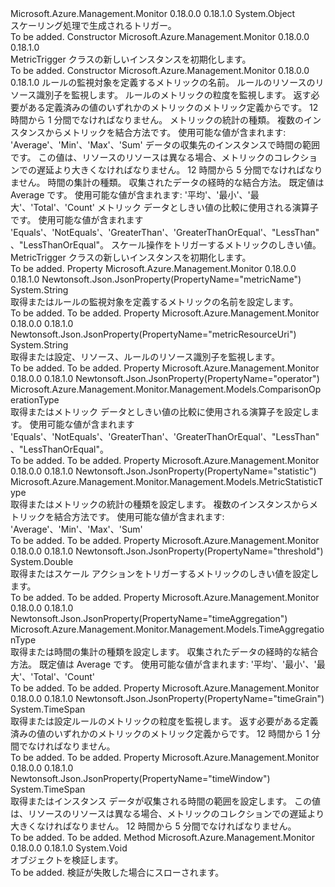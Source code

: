 <Type Name="MetricTrigger" FullName="Microsoft.Azure.Management.Monitor.Management.Models.MetricTrigger">
  <TypeSignature Language="C#" Value="public class MetricTrigger" />
  <TypeSignature Language="ILAsm" Value=".class public auto ansi beforefieldinit MetricTrigger extends System.Object" />
  <TypeSignature Language="DocId" Value="T:Microsoft.Azure.Management.Monitor.Management.Models.MetricTrigger" />
  <TypeSignature Language="VB.NET" Value="Public Class MetricTrigger" />
  <TypeSignature Language="F#" Value="type MetricTrigger = class" />
  <AssemblyInfo>
    <AssemblyName>Microsoft.Azure.Management.Monitor</AssemblyName>
    <AssemblyVersion>0.18.0.0</AssemblyVersion>
    <AssemblyVersion>0.18.1.0</AssemblyVersion>
  </AssemblyInfo>
  <Base>
    <BaseTypeName>System.Object</BaseTypeName>
  </Base>
  <Interfaces />
  <Docs>
    <summary>
            スケーリング処理で生成されるトリガー。
            </summary>
    <remarks>To be added.</remarks>
  </Docs>
  <Members>
    <Member MemberName=".ctor">
      <MemberSignature Language="C#" Value="public MetricTrigger ();" />
      <MemberSignature Language="ILAsm" Value=".method public hidebysig specialname rtspecialname instance void .ctor() cil managed" />
      <MemberSignature Language="DocId" Value="M:Microsoft.Azure.Management.Monitor.Management.Models.MetricTrigger.#ctor" />
      <MemberSignature Language="VB.NET" Value="Public Sub New ()" />
      <MemberType>Constructor</MemberType>
      <AssemblyInfo>
        <AssemblyName>Microsoft.Azure.Management.Monitor</AssemblyName>
        <AssemblyVersion>0.18.0.0</AssemblyVersion>
        <AssemblyVersion>0.18.1.0</AssemblyVersion>
      </AssemblyInfo>
      <Parameters />
      <Docs>
        <summary>
            MetricTrigger クラスの新しいインスタンスを初期化します。
            </summary>
        <remarks>To be added.</remarks>
      </Docs>
    </Member>
    <Member MemberName=".ctor">
      <MemberSignature Language="C#" Value="public MetricTrigger (string metricName, string metricResourceUri, TimeSpan timeGrain, Microsoft.Azure.Management.Monitor.Management.Models.MetricStatisticType statistic, TimeSpan timeWindow, Microsoft.Azure.Management.Monitor.Management.Models.TimeAggregationType timeAggregation, Microsoft.Azure.Management.Monitor.Management.Models.ComparisonOperationType operatorProperty, double threshold);" />
      <MemberSignature Language="ILAsm" Value=".method public hidebysig specialname rtspecialname instance void .ctor(string metricName, string metricResourceUri, valuetype System.TimeSpan timeGrain, valuetype Microsoft.Azure.Management.Monitor.Management.Models.MetricStatisticType statistic, valuetype System.TimeSpan timeWindow, valuetype Microsoft.Azure.Management.Monitor.Management.Models.TimeAggregationType timeAggregation, valuetype Microsoft.Azure.Management.Monitor.Management.Models.ComparisonOperationType operatorProperty, float64 threshold) cil managed" />
      <MemberSignature Language="DocId" Value="M:Microsoft.Azure.Management.Monitor.Management.Models.MetricTrigger.#ctor(System.String,System.String,System.TimeSpan,Microsoft.Azure.Management.Monitor.Management.Models.MetricStatisticType,System.TimeSpan,Microsoft.Azure.Management.Monitor.Management.Models.TimeAggregationType,Microsoft.Azure.Management.Monitor.Management.Models.ComparisonOperationType,System.Double)" />
      <MemberSignature Language="VB.NET" Value="Public Sub New (metricName As String, metricResourceUri As String, timeGrain As TimeSpan, statistic As MetricStatisticType, timeWindow As TimeSpan, timeAggregation As TimeAggregationType, operatorProperty As ComparisonOperationType, threshold As Double)" />
      <MemberSignature Language="F#" Value="new Microsoft.Azure.Management.Monitor.Management.Models.MetricTrigger : string * string * TimeSpan * Microsoft.Azure.Management.Monitor.Management.Models.MetricStatisticType * TimeSpan * Microsoft.Azure.Management.Monitor.Management.Models.TimeAggregationType * Microsoft.Azure.Management.Monitor.Management.Models.ComparisonOperationType * double -&gt; Microsoft.Azure.Management.Monitor.Management.Models.MetricTrigger" Usage="new Microsoft.Azure.Management.Monitor.Management.Models.MetricTrigger (metricName, metricResourceUri, timeGrain, statistic, timeWindow, timeAggregation, operatorProperty, threshold)" />
      <MemberType>Constructor</MemberType>
      <AssemblyInfo>
        <AssemblyName>Microsoft.Azure.Management.Monitor</AssemblyName>
        <AssemblyVersion>0.18.0.0</AssemblyVersion>
        <AssemblyVersion>0.18.1.0</AssemblyVersion>
      </AssemblyInfo>
      <Parameters>
        <Parameter Name="metricName" Type="System.String" />
        <Parameter Name="metricResourceUri" Type="System.String" />
        <Parameter Name="timeGrain" Type="System.TimeSpan" />
        <Parameter Name="statistic" Type="Microsoft.Azure.Management.Monitor.Management.Models.MetricStatisticType" />
        <Parameter Name="timeWindow" Type="System.TimeSpan" />
        <Parameter Name="timeAggregation" Type="Microsoft.Azure.Management.Monitor.Management.Models.TimeAggregationType" />
        <Parameter Name="operatorProperty" Type="Microsoft.Azure.Management.Monitor.Management.Models.ComparisonOperationType" />
        <Parameter Name="threshold" Type="System.Double" />
      </Parameters>
      <Docs>
        <param name="metricName">ルールの監視対象を定義するメトリックの名前。</param>
        <param name="metricResourceUri">ルールのリソースのリソース識別子を監視します。</param>
        <param name="timeGrain">ルールのメトリックの粒度を監視します。 返す必要がある定義済みの値のいずれかのメトリックのメトリック定義からです。 12 時間から 1 分間でなければなりません。</param>
        <param name="statistic">メトリックの統計の種類。 複数のインスタンスからメトリックを結合方法です。 使用可能な値が含まれます: 'Average'、'Min'、'Max'、'Sum'</param>
        <param name="timeWindow">データの収集先のインスタンスで時間の範囲です。 この値は、リソースのリソースは異なる場合、メトリックのコレクションでの遅延より大きくなければなりません。 12 時間から 5 分間でなければなりません。</param>
        <param name="timeAggregation">時間の集計の種類。 収集されたデータの経時的な結合方法。 既定値は Average です。 使用可能な値が含まれます: '平均'、'最小'、'最大'、'Total'、'Count'</param>
        <param name="operatorProperty">メトリック データとしきい値の比較に使用される演算子です。 使用可能な値が含まれます 'Equals'、'NotEquals'、'GreaterThan'、'GreaterThanOrEqual'、"LessThan"、"LessThanOrEqual"。</param>
        <param name="threshold">スケール操作をトリガーするメトリックのしきい値。</param>
        <summary>
            MetricTrigger クラスの新しいインスタンスを初期化します。
            </summary>
        <remarks>To be added.</remarks>
      </Docs>
    </Member>
    <Member MemberName="MetricName">
      <MemberSignature Language="C#" Value="public string MetricName { get; set; }" />
      <MemberSignature Language="ILAsm" Value=".property instance string MetricName" />
      <MemberSignature Language="DocId" Value="P:Microsoft.Azure.Management.Monitor.Management.Models.MetricTrigger.MetricName" />
      <MemberSignature Language="VB.NET" Value="Public Property MetricName As String" />
      <MemberSignature Language="F#" Value="member this.MetricName : string with get, set" Usage="Microsoft.Azure.Management.Monitor.Management.Models.MetricTrigger.MetricName" />
      <MemberType>Property</MemberType>
      <AssemblyInfo>
        <AssemblyName>Microsoft.Azure.Management.Monitor</AssemblyName>
        <AssemblyVersion>0.18.0.0</AssemblyVersion>
        <AssemblyVersion>0.18.1.0</AssemblyVersion>
      </AssemblyInfo>
      <Attributes>
        <Attribute>
          <AttributeName>Newtonsoft.Json.JsonProperty(PropertyName="metricName")</AttributeName>
        </Attribute>
      </Attributes>
      <ReturnValue>
        <ReturnType>System.String</ReturnType>
      </ReturnValue>
      <Docs>
        <summary>
            取得またはルールの監視対象を定義するメトリックの名前を設定します。
            </summary>
        <value>To be added.</value>
        <remarks>To be added.</remarks>
      </Docs>
    </Member>
    <Member MemberName="MetricResourceUri">
      <MemberSignature Language="C#" Value="public string MetricResourceUri { get; set; }" />
      <MemberSignature Language="ILAsm" Value=".property instance string MetricResourceUri" />
      <MemberSignature Language="DocId" Value="P:Microsoft.Azure.Management.Monitor.Management.Models.MetricTrigger.MetricResourceUri" />
      <MemberSignature Language="VB.NET" Value="Public Property MetricResourceUri As String" />
      <MemberSignature Language="F#" Value="member this.MetricResourceUri : string with get, set" Usage="Microsoft.Azure.Management.Monitor.Management.Models.MetricTrigger.MetricResourceUri" />
      <MemberType>Property</MemberType>
      <AssemblyInfo>
        <AssemblyName>Microsoft.Azure.Management.Monitor</AssemblyName>
        <AssemblyVersion>0.18.0.0</AssemblyVersion>
        <AssemblyVersion>0.18.1.0</AssemblyVersion>
      </AssemblyInfo>
      <Attributes>
        <Attribute>
          <AttributeName>Newtonsoft.Json.JsonProperty(PropertyName="metricResourceUri")</AttributeName>
        </Attribute>
      </Attributes>
      <ReturnValue>
        <ReturnType>System.String</ReturnType>
      </ReturnValue>
      <Docs>
        <summary>
            取得または設定、リソース、ルールのリソース識別子を監視します。
            </summary>
        <value>To be added.</value>
        <remarks>To be added.</remarks>
      </Docs>
    </Member>
    <Member MemberName="OperatorProperty">
      <MemberSignature Language="C#" Value="public Microsoft.Azure.Management.Monitor.Management.Models.ComparisonOperationType OperatorProperty { get; set; }" />
      <MemberSignature Language="ILAsm" Value=".property instance valuetype Microsoft.Azure.Management.Monitor.Management.Models.ComparisonOperationType OperatorProperty" />
      <MemberSignature Language="DocId" Value="P:Microsoft.Azure.Management.Monitor.Management.Models.MetricTrigger.OperatorProperty" />
      <MemberSignature Language="VB.NET" Value="Public Property OperatorProperty As ComparisonOperationType" />
      <MemberSignature Language="F#" Value="member this.OperatorProperty : Microsoft.Azure.Management.Monitor.Management.Models.ComparisonOperationType with get, set" Usage="Microsoft.Azure.Management.Monitor.Management.Models.MetricTrigger.OperatorProperty" />
      <MemberType>Property</MemberType>
      <AssemblyInfo>
        <AssemblyName>Microsoft.Azure.Management.Monitor</AssemblyName>
        <AssemblyVersion>0.18.0.0</AssemblyVersion>
        <AssemblyVersion>0.18.1.0</AssemblyVersion>
      </AssemblyInfo>
      <Attributes>
        <Attribute>
          <AttributeName>Newtonsoft.Json.JsonProperty(PropertyName="operator")</AttributeName>
        </Attribute>
      </Attributes>
      <ReturnValue>
        <ReturnType>Microsoft.Azure.Management.Monitor.Management.Models.ComparisonOperationType</ReturnType>
      </ReturnValue>
      <Docs>
        <summary>
            取得またはメトリック データとしきい値の比較に使用される演算子を設定します。 使用可能な値が含まれます 'Equals'、'NotEquals'、'GreaterThan'、'GreaterThanOrEqual'、"LessThan"、"LessThanOrEqual"。
            </summary>
        <value>To be added.</value>
        <remarks>To be added.</remarks>
      </Docs>
    </Member>
    <Member MemberName="Statistic">
      <MemberSignature Language="C#" Value="public Microsoft.Azure.Management.Monitor.Management.Models.MetricStatisticType Statistic { get; set; }" />
      <MemberSignature Language="ILAsm" Value=".property instance valuetype Microsoft.Azure.Management.Monitor.Management.Models.MetricStatisticType Statistic" />
      <MemberSignature Language="DocId" Value="P:Microsoft.Azure.Management.Monitor.Management.Models.MetricTrigger.Statistic" />
      <MemberSignature Language="VB.NET" Value="Public Property Statistic As MetricStatisticType" />
      <MemberSignature Language="F#" Value="member this.Statistic : Microsoft.Azure.Management.Monitor.Management.Models.MetricStatisticType with get, set" Usage="Microsoft.Azure.Management.Monitor.Management.Models.MetricTrigger.Statistic" />
      <MemberType>Property</MemberType>
      <AssemblyInfo>
        <AssemblyName>Microsoft.Azure.Management.Monitor</AssemblyName>
        <AssemblyVersion>0.18.0.0</AssemblyVersion>
        <AssemblyVersion>0.18.1.0</AssemblyVersion>
      </AssemblyInfo>
      <Attributes>
        <Attribute>
          <AttributeName>Newtonsoft.Json.JsonProperty(PropertyName="statistic")</AttributeName>
        </Attribute>
      </Attributes>
      <ReturnValue>
        <ReturnType>Microsoft.Azure.Management.Monitor.Management.Models.MetricStatisticType</ReturnType>
      </ReturnValue>
      <Docs>
        <summary>
            取得またはメトリックの統計の種類を設定します。 複数のインスタンスからメトリックを結合方法です。 使用可能な値が含まれます: 'Average'、'Min'、'Max'、'Sum'
            </summary>
        <value>To be added.</value>
        <remarks>To be added.</remarks>
      </Docs>
    </Member>
    <Member MemberName="Threshold">
      <MemberSignature Language="C#" Value="public double Threshold { get; set; }" />
      <MemberSignature Language="ILAsm" Value=".property instance float64 Threshold" />
      <MemberSignature Language="DocId" Value="P:Microsoft.Azure.Management.Monitor.Management.Models.MetricTrigger.Threshold" />
      <MemberSignature Language="VB.NET" Value="Public Property Threshold As Double" />
      <MemberSignature Language="F#" Value="member this.Threshold : double with get, set" Usage="Microsoft.Azure.Management.Monitor.Management.Models.MetricTrigger.Threshold" />
      <MemberType>Property</MemberType>
      <AssemblyInfo>
        <AssemblyName>Microsoft.Azure.Management.Monitor</AssemblyName>
        <AssemblyVersion>0.18.0.0</AssemblyVersion>
        <AssemblyVersion>0.18.1.0</AssemblyVersion>
      </AssemblyInfo>
      <Attributes>
        <Attribute>
          <AttributeName>Newtonsoft.Json.JsonProperty(PropertyName="threshold")</AttributeName>
        </Attribute>
      </Attributes>
      <ReturnValue>
        <ReturnType>System.Double</ReturnType>
      </ReturnValue>
      <Docs>
        <summary>
            取得またはスケール アクションをトリガーするメトリックのしきい値を設定します。
            </summary>
        <value>To be added.</value>
        <remarks>To be added.</remarks>
      </Docs>
    </Member>
    <Member MemberName="TimeAggregation">
      <MemberSignature Language="C#" Value="public Microsoft.Azure.Management.Monitor.Management.Models.TimeAggregationType TimeAggregation { get; set; }" />
      <MemberSignature Language="ILAsm" Value=".property instance valuetype Microsoft.Azure.Management.Monitor.Management.Models.TimeAggregationType TimeAggregation" />
      <MemberSignature Language="DocId" Value="P:Microsoft.Azure.Management.Monitor.Management.Models.MetricTrigger.TimeAggregation" />
      <MemberSignature Language="VB.NET" Value="Public Property TimeAggregation As TimeAggregationType" />
      <MemberSignature Language="F#" Value="member this.TimeAggregation : Microsoft.Azure.Management.Monitor.Management.Models.TimeAggregationType with get, set" Usage="Microsoft.Azure.Management.Monitor.Management.Models.MetricTrigger.TimeAggregation" />
      <MemberType>Property</MemberType>
      <AssemblyInfo>
        <AssemblyName>Microsoft.Azure.Management.Monitor</AssemblyName>
        <AssemblyVersion>0.18.0.0</AssemblyVersion>
        <AssemblyVersion>0.18.1.0</AssemblyVersion>
      </AssemblyInfo>
      <Attributes>
        <Attribute>
          <AttributeName>Newtonsoft.Json.JsonProperty(PropertyName="timeAggregation")</AttributeName>
        </Attribute>
      </Attributes>
      <ReturnValue>
        <ReturnType>Microsoft.Azure.Management.Monitor.Management.Models.TimeAggregationType</ReturnType>
      </ReturnValue>
      <Docs>
        <summary>
            取得または時間の集計の種類を設定します。 収集されたデータの経時的な結合方法。 既定値は Average です。
            使用可能な値が含まれます: '平均'、'最小'、'最大'、'Total'、'Count'
            </summary>
        <value>To be added.</value>
        <remarks>To be added.</remarks>
      </Docs>
    </Member>
    <Member MemberName="TimeGrain">
      <MemberSignature Language="C#" Value="public TimeSpan TimeGrain { get; set; }" />
      <MemberSignature Language="ILAsm" Value=".property instance valuetype System.TimeSpan TimeGrain" />
      <MemberSignature Language="DocId" Value="P:Microsoft.Azure.Management.Monitor.Management.Models.MetricTrigger.TimeGrain" />
      <MemberSignature Language="VB.NET" Value="Public Property TimeGrain As TimeSpan" />
      <MemberSignature Language="F#" Value="member this.TimeGrain : TimeSpan with get, set" Usage="Microsoft.Azure.Management.Monitor.Management.Models.MetricTrigger.TimeGrain" />
      <MemberType>Property</MemberType>
      <AssemblyInfo>
        <AssemblyName>Microsoft.Azure.Management.Monitor</AssemblyName>
        <AssemblyVersion>0.18.0.0</AssemblyVersion>
        <AssemblyVersion>0.18.1.0</AssemblyVersion>
      </AssemblyInfo>
      <Attributes>
        <Attribute>
          <AttributeName>Newtonsoft.Json.JsonProperty(PropertyName="timeGrain")</AttributeName>
        </Attribute>
      </Attributes>
      <ReturnValue>
        <ReturnType>System.TimeSpan</ReturnType>
      </ReturnValue>
      <Docs>
        <summary>
            取得または設定ルールのメトリックの粒度を監視します。 返す必要がある定義済みの値のいずれかのメトリックのメトリック定義からです。 12 時間から 1 分間でなければなりません。
            </summary>
        <value>To be added.</value>
        <remarks>To be added.</remarks>
      </Docs>
    </Member>
    <Member MemberName="TimeWindow">
      <MemberSignature Language="C#" Value="public TimeSpan TimeWindow { get; set; }" />
      <MemberSignature Language="ILAsm" Value=".property instance valuetype System.TimeSpan TimeWindow" />
      <MemberSignature Language="DocId" Value="P:Microsoft.Azure.Management.Monitor.Management.Models.MetricTrigger.TimeWindow" />
      <MemberSignature Language="VB.NET" Value="Public Property TimeWindow As TimeSpan" />
      <MemberSignature Language="F#" Value="member this.TimeWindow : TimeSpan with get, set" Usage="Microsoft.Azure.Management.Monitor.Management.Models.MetricTrigger.TimeWindow" />
      <MemberType>Property</MemberType>
      <AssemblyInfo>
        <AssemblyName>Microsoft.Azure.Management.Monitor</AssemblyName>
        <AssemblyVersion>0.18.0.0</AssemblyVersion>
        <AssemblyVersion>0.18.1.0</AssemblyVersion>
      </AssemblyInfo>
      <Attributes>
        <Attribute>
          <AttributeName>Newtonsoft.Json.JsonProperty(PropertyName="timeWindow")</AttributeName>
        </Attribute>
      </Attributes>
      <ReturnValue>
        <ReturnType>System.TimeSpan</ReturnType>
      </ReturnValue>
      <Docs>
        <summary>
            取得またはインスタンス データが収集される時間の範囲を設定します。
            この値は、リソースのリソースは異なる場合、メトリックのコレクションでの遅延より大きくなければなりません。 12 時間から 5 分間でなければなりません。
            </summary>
        <value>To be added.</value>
        <remarks>To be added.</remarks>
      </Docs>
    </Member>
    <Member MemberName="Validate">
      <MemberSignature Language="C#" Value="public virtual void Validate ();" />
      <MemberSignature Language="ILAsm" Value=".method public hidebysig newslot virtual instance void Validate() cil managed" />
      <MemberSignature Language="DocId" Value="M:Microsoft.Azure.Management.Monitor.Management.Models.MetricTrigger.Validate" />
      <MemberSignature Language="VB.NET" Value="Public Overridable Sub Validate ()" />
      <MemberSignature Language="F#" Value="abstract member Validate : unit -&gt; unit&#xA;override this.Validate : unit -&gt; unit" Usage="metricTrigger.Validate " />
      <MemberType>Method</MemberType>
      <AssemblyInfo>
        <AssemblyName>Microsoft.Azure.Management.Monitor</AssemblyName>
        <AssemblyVersion>0.18.0.0</AssemblyVersion>
        <AssemblyVersion>0.18.1.0</AssemblyVersion>
      </AssemblyInfo>
      <ReturnValue>
        <ReturnType>System.Void</ReturnType>
      </ReturnValue>
      <Parameters />
      <Docs>
        <summary>
            オブジェクトを検証します。
            </summary>
        <remarks>To be added.</remarks>
        <exception cref="T:Microsoft.Rest.ValidationException">
            検証が失敗した場合にスローされます。
            </exception>
      </Docs>
    </Member>
  </Members>
</Type>
